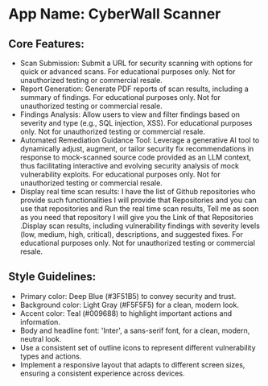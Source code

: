 # **App Name**: CyberWall Scanner

## Core Features:

- Scan Submission: Submit a URL for security scanning with options for quick or advanced scans. For educational purposes only. Not for unauthorized testing or commercial resale.
- Report Generation: Generate PDF reports of scan results, including a summary of findings. For educational purposes only. Not for unauthorized testing or commercial resale.
- Findings Analysis: Allow users to view and filter findings based on severity and type (e.g., SQL injection, XSS). For educational purposes only. Not for unauthorized testing or commercial resale.
- Automated Remediation Guidance Tool: Leverage a generative AI tool to dynamically adjust, augment, or tailor security fix recommendations in response to mock-scanned source code provided as an LLM context, thus facilitating interactive and evolving security analysis of mock vulnerability exploits. For educational purposes only. Not for unauthorized testing or commercial resale.
- Display real time scan results: I have the list of Github repositories who provide such functionalities I will provide that Repositories and you can use that repositories and Run the real time scan results, Tell me as soon as you need that repository I will give you the Link of that Repositories .Display scan results, including vulnerability findings with severity levels (low, medium, high, critical), descriptions, and suggested fixes. For educational purposes only. Not for unauthorized testing or commercial resale.

## Style Guidelines:

- Primary color: Deep Blue (#3F51B5) to convey security and trust.
- Background color: Light Gray (#F5F5F5) for a clean, modern look.
- Accent color: Teal (#009688) to highlight important actions and information.
- Body and headline font: 'Inter', a sans-serif font, for a clean, modern, neutral look.
- Use a consistent set of outline icons to represent different vulnerability types and actions.
- Implement a responsive layout that adapts to different screen sizes, ensuring a consistent experience across devices.
